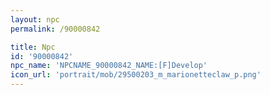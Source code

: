 ```yaml
---
layout: npc
permalink: /90000842

title: Npc
id: '90000842'
npc_name: 'NPCNAME_90000842_NAME:[F]Develop'
icon_url: 'portrait/mob/29500203_m_marionetteclaw_p.png'
---
```

